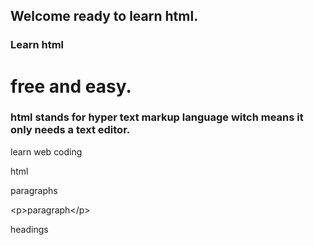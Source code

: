 ## Welcome ready to learn html.


### Learn html
# free and easy.
### html stands for hyper text markup language witch means it only needs a text editor.
learn web coding
<p>html</p>
<p>paragraphs</p>
&lt;p&gt;paragraph&lt;/p&gt;
<p>headings</p>

